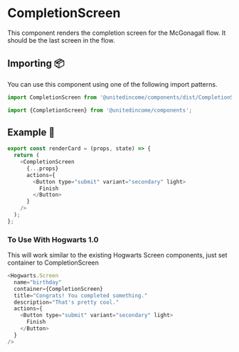 # CompletionScreen

This component renders the completion screen for the McGonagall flow. It should be the last screen in the flow.

## Importing 📦

You can use this component using one of the following import patterns.

```javascript
import CompletionScreen from '@unitedincome/components/dist/CompletionScreen';
```

```javascript
import {CompletionScreen} from '@unitedincome/components';
```

## Example 🚀

```javascript
export const renderCard = (props, state) => {
  return (
    <CompletionScreen
      {...props}
      actions={
        <Button type="submit" variant="secondary" light>
          Finish
        </Button>
      }
    />
  );
};
```

### To Use With Hogwarts 1.0

This will work similar to the existing Hogwarts Screen components, just set container to CompletionScreen

```javascript
<Hogwarts.Screen
  name="birthday"
  container={CompletionScreen}
  title="Congrats! You completed something."
  description="That's pretty cool."
  actions={
    <Button type="submit" variant="secondary" light>
      Finish
    </Button>
  }
/>
```
